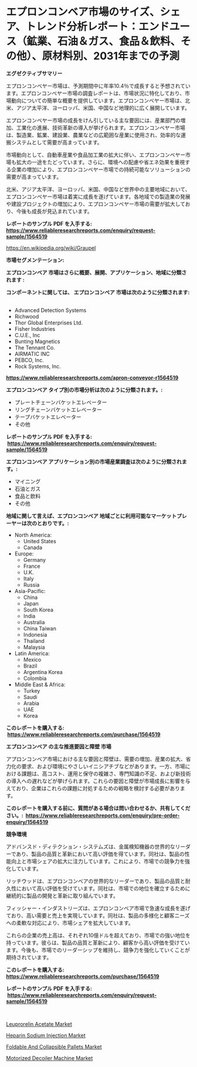 <p><h1>エプロンコンベア市場のサイズ、シェア、トレンド分析レポート：エンドユース（鉱業、石油＆ガス、食品＆飲料、その他）、原材料別、2031年までの予測</h1></p><p><strong>エグゼクティブサマリー</strong></p>
<p><p>エプロンコンベヤー市場は、予測期間中に年率10.4％で成長すると予想されています。エプロンコンベヤー市場の調査レポートは、市場状況に特化しており、市場動向についての簡単な概要を提供しています。エプロンコンベヤー市場は、北米、アジア太平洋、ヨーロッパ、米国、中国など地理的に広く展開しています。</p><p>エプロンコンベヤー市場の成長をけん引している主な要因には、産業部門の増加、工業化の進展、技術革新の導入が挙げられます。エプロンコンベヤー市場は、製造業、鉱業、建設業、農業などの広範囲な産業に使用され、効率的な運搬システムとして需要が高まっています。</p><p>市場動向として、自動車産業や食品加工業の拡大に伴い、エプロンコンベヤー市場も拡大の一途をたどっています。さらに、環境への配慮や省エネ効果を重視する企業の増加により、エプロンコンベヤー市場での持続可能なソリューションの需要が高まっています。</p><p>北米、アジア太平洋、ヨーロッパ、米国、中国など世界中の主要地域において、エプロンコンベヤー市場は着実に成長を遂げています。各地域での製造業の発展や建設プロジェクトの増加により、エプロンコンベヤー市場の需要が拡大しており、今後も成長が見込まれています。</p></p>
<p><strong>レポートのサンプル PDF を入手する: <a href="https://www.reliableresearchreports.com/enquiry/request-sample/1564519">https://www.reliableresearchreports.com/enquiry/request-sample/1564519</a></strong></p>
<p><a href="https://en.wikipedia.org/wiki/Graupel">https://en.wikipedia.org/wiki/Graupel</a></p>
<p><strong>市場セグメンテーション:</strong></p>
<p><strong> エプロンコンベア 市場はさらに概要、展開、アプリケーション、地域に分類されます :</strong></p>
<p><strong>コンポーネントに関しては、 エプロンコンベア 市場は次のように分類されます: &nbsp;</strong></p>
<p><ul><li>Advanced Detection Systems</li><li>Richwood</li><li>Thor Global Enterprises Ltd.</li><li>Fisher Industries</li><li>C.U.E., Inc</li><li>Bunting Magnetics</li><li>The Tennant Co.</li><li>AIRMATIC INC</li><li>PEBCO, Inc.</li><li>Rock Systems, Inc.</li></ul></p>
<p><strong><a href="https://www.reliableresearchreports.com/apron-conveyor-r1564519">https://www.reliableresearchreports.com/apron-conveyor-r1564519</a></strong></p>
<p><strong> エプロンコンベア タイプ別の市場分析は次のように分類されます。:</strong></p>
<p><ul><li>プレートチェーンバケットエレベーター</li><li>リングチェーンバケットエレベーター</li><li>テープバケットエレベーター</li><li>その他</li></ul></p>
<p><strong>レポートのサンプル PDF を入手する: &nbsp;<a href="https://www.reliableresearchreports.com/enquiry/request-sample/1564519">https://www.reliableresearchreports.com/enquiry/request-sample/1564519</a></strong></p>
<p><strong> エプロンコンベア アプリケーション別の市場産業調査は次のように分類されます。:</strong></p>
<p><ul><li>マイニング</li><li>石油とガス</li><li>食品と飲料</li><li>その他</li></ul></p>
<p><strong>地域に関して言えば、エプロンコンベア 地域ごとに利用可能なマーケットプレーヤーは次のとおりです。:</strong></p>
<p><ul>
    <li>
        North America:
        <ul>
            <li>United States</li>
            <li>Canada</li>
        </ul>
    </li>
    <li>
        Europe:
        <ul>
            <li>Germany</li>
            <li>France</li>
            <li>U.K.</li>
            <li>Italy</li>
            <li>Russia</li>
        </ul>
    </li>
    <li>
        Asia-Pacific:
        <ul>
            <li>China</li>
            <li>Japan</li>
            <li>South Korea</li>
            <li>India</li>
            <li>Australia</li>
            <li>China Taiwan</li>
            <li>Indonesia</li>
            <li>Thailand</li>
            <li>Malaysia</li>
        </ul>
    </li>
    <li>
        Latin America:
        <ul>
            <li>Mexico</li>
            <li>Brazil</li>
            <li>Argentina Korea</li>
            <li>Colombia</li>
        </ul>
    </li>
    <li>
        Middle East & Africa:
        <ul>
            <li>Turkey</li>
            <li>Saudi</li>
            <li>Arabia</li>
            <li>UAE</li>
            <li>Korea</li>
        </ul>
    </li>
    </ul></p>
<p><strong>このレポートを購入する: &nbsp;<a href="https://www.reliableresearchreports.com/purchase/1564519">https://www.reliableresearchreports.com/purchase/1564519</a></strong></p>
<p><strong>エプロンコンベア の主な推進要因と障壁 市場</strong></p>
<p><p>アプロンコンベア市場における主な要因と障壁は、需要の増加、産業の拡大、省力化の要求、および環境にやさしいイニシアチブなどがあります。一方、市場における課題は、高コスト、運用と保守の複雑さ、専門知識の不足、および新技術の導入への遅れなどが挙げられます。これらの要因と障壁が市場成長に影響を与えており、企業はこれらの課題に対処するための戦略を検討する必要があります。</p></p>
<p><strong>このレポートを購入する前に、質問がある場合は問い合わせるか、共有してください。:&nbsp; <a href="https://www.reliableresearchreports.com/enquiry/pre-order-enquiry/1564519">https://www.reliableresearchreports.com/enquiry/pre-order-enquiry/1564519</a></strong></p>
<p><strong>競争環境</strong></p>
<p><p>アドバンスド・ディテクション・システムズは、金属検知機器の世界的なリーダーであり、製品の品質と革新において高い評価を得ています。同社は、製品の性能向上と市場シェアの拡大に注力しています。これにより、市場での競争力を強化しています。</p><p>リッチウッドは、エプロンコンベアの世界的なリーダーであり、製品の品質と耐久性において高い評価を受けています。同社は、市場での地位を確立するために継続的に製品の開発と革新に取り組んでいます。</p><p>フィッシャー・インダストリーズは、エプロンコンベア市場で急速な成長を遂げており、高い需要と売上を実現しています。同社は、製品の多様化と顧客ニーズへの柔軟な対応により、市場シェアを拡大しています。</p><p>これらの企業の売上高は、それぞれ10億ドルを超えており、市場での強い地位を持っています。彼らは、製品の品質と革新により、顧客から高い評価を受けています。今後も、市場でのリーダーシップを維持し、競争力を強化していくことが期待されています。</p></p>
<p><strong>このレポートを購入する: &nbsp; <a href="https://www.reliableresearchreports.com/purchase/1564519">https://www.reliableresearchreports.com/purchase/1564519</a></strong></p>
<p><strong>レポートのサンプル PDF を入手する: &nbsp;<a href="https://www.reliableresearchreports.com/enquiry/request-sample/1564519">https://www.reliableresearchreports.com/enquiry/request-sample/1564519</a></strong><strong></strong></p>
<p>&nbsp;</p>
<p><p><a href="https://issuu.com/reportprime-2/docs/leuprorelin-acetate-market-size-2030.pptx">Leuprorelin Acetate Market</a></p><p><a href="https://issuu.com/reportprime-2/docs/heparin-sodium-injection-market-size-2030.pptx">Heparin Sodium Injection Market</a></p><p><a href="https://github.com/NorbertYates/Market-Research-Report-List-6/blob/main/foldable-and-collapsible-pallets-market.md">Foldable And Collapsible Pallets Market</a></p><p><a href="https://github.com/ranaacryptoaddmin/Market-Research-Report-List-1/blob/main/motorized-decoiler-machine-market.md">Motorized Decoiler Machine Market</a></p></p>